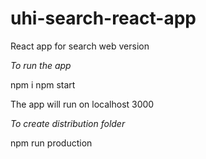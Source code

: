 # uhi-search-react-app

React app for search web version

*To run the app*

npm i
npm start

The app will run on localhost 3000

*To create distribution folder*

npm run production